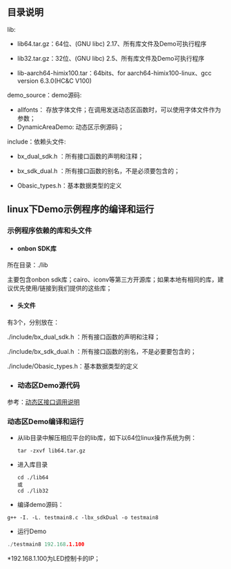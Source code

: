 ## 目录说明

lib:

- lib64.tar.gz：64位、(GNU libc) 2.17、所有库文件及Demo可执行程序
- lib32.tar.gz：32位、(GNU libc) 2.5、所有库文件及Demo可执行程序

- lib-aarch64-himix100.tar：64bits、for aarch64-himix100-linux、gcc version 6.3.0(HC&C V100)


demo_source：demo源码:

- allfonts： 存放字体文件；在调用发送动态区函数时，可以使用字体文件作为参数；
- DynamicAreaDemo: 动态区示例源码；

include：依赖头文件:

- bx_dual_sdk.h ：所有接口函数的声明和注释；

- bx_sdk_dual.h ：所有接口函数的别名，不是必须要包含的；

- Obasic_types.h：基本数据类型的定义



## linux下Demo示例程序的编译和运行

### 示例程序依赖的库和头文件

- #### onbon SDK库

所在目录：./lib

主要包含onbon sdk库；cairo、iconv等第三方开源库；如果本地有相同的库，建议优先使用/链接到我们提供的这些库；

- #### 头文件

有3个，分别放在：

./include/bx_dual_sdk.h ：所有接口函数的声明和注释；

./include/bx_sdk_dual.h ：所有接口函数的别名，不是必要要包含的；

./include/Obasic_types.h：基本数据类型的定义

- ### 动态区Demo源代码


参考：[动态区接口调用说明](https://github.com/onbonlab/bx.dual.linux.cplus/blob/master/doc/BX-G5G6%20SDK%20动态区接口调用说明C%2B%2B.md)



### 动态区Demo编译和运行

- 从lib目录中解压相应平台的lib库，如下以64位linux操作系统为例：

  ```
  tar -zxvf lib64.tar.gz
  ```

- 进入库目录

  ```
  cd ./lib64
  或
  cd ./lib32
  ```

- 编译demo源码：

```
g++ -I. -L. testmain8.c -lbx_sdkDual -o testmain8
```

- 运行Demo

```C++
./testmain8 192.168.1.100
```

*192.168.1.100为LED控制卡的IP；